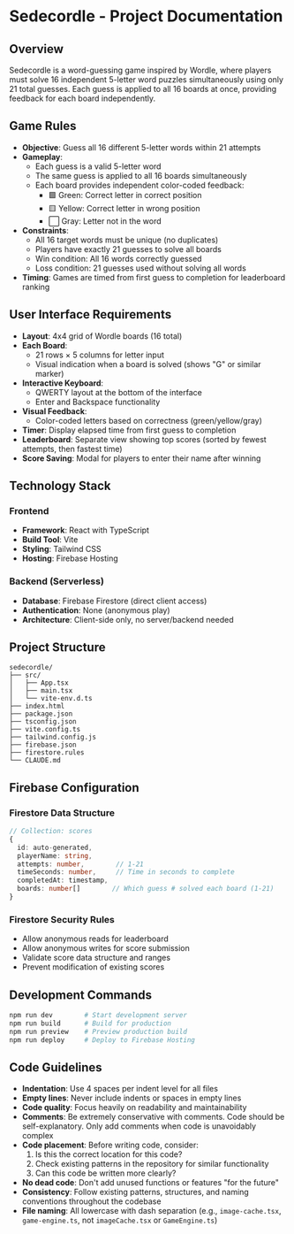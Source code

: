 # Sedecordle - Project Documentation

## Overview
Sedecordle is a word-guessing game inspired by Wordle, where players must solve 16 independent 5-letter word puzzles simultaneously using only 21 total guesses. Each guess is applied to all 16 boards at once, providing feedback for each board independently.

## Game Rules
- **Objective**: Guess all 16 different 5-letter words within 21 attempts
- **Gameplay**:
  - Each guess is a valid 5-letter word
  - The same guess is applied to all 16 boards simultaneously
  - Each board provides independent color-coded feedback:
    - 🟩 Green: Correct letter in correct position
    - 🟨 Yellow: Correct letter in wrong position
    - ⬜ Gray: Letter not in the word
- **Constraints**:
  - All 16 target words must be unique (no duplicates)
  - Players have exactly 21 guesses to solve all boards
  - Win condition: All 16 words correctly guessed
  - Loss condition: 21 guesses used without solving all words
- **Timing**: Games are timed from first guess to completion for leaderboard ranking

## User Interface Requirements
- **Layout**: 4x4 grid of Wordle boards (16 total)
- **Each Board**:
  - 21 rows × 5 columns for letter input
  - Visual indication when a board is solved (shows "G" or similar marker)
- **Interactive Keyboard**:
  - QWERTY layout at the bottom of the interface
  - Enter and Backspace functionality
- **Visual Feedback**:
  - Color-coded letters based on correctness (green/yellow/gray)
- **Timer**: Display elapsed time from first guess to completion
- **Leaderboard**: Separate view showing top scores (sorted by fewest attempts, then fastest time)
- **Score Saving**: Modal for players to enter their name after winning

## Technology Stack

### Frontend
- **Framework**: React with TypeScript
- **Build Tool**: Vite
- **Styling**: Tailwind CSS
- **Hosting**: Firebase Hosting

### Backend (Serverless)
- **Database**: Firebase Firestore (direct client access)
- **Authentication**: None (anonymous play)
- **Architecture**: Client-side only, no server/backend needed

## Project Structure

```
sedecordle/
├── src/
│   ├── App.tsx
│   ├── main.tsx
│   └── vite-env.d.ts
├── index.html
├── package.json
├── tsconfig.json
├── vite.config.ts
├── tailwind.config.js
├── firebase.json
├── firestore.rules
└── CLAUDE.md
```

## Firebase Configuration

### Firestore Data Structure

```typescript
// Collection: scores
{
  id: auto-generated,
  playerName: string,
  attempts: number,        // 1-21
  timeSeconds: number,     // Time in seconds to complete
  completedAt: timestamp,
  boards: number[]        // Which guess # solved each board (1-21)
}
```

### Firestore Security Rules
- Allow anonymous reads for leaderboard
- Allow anonymous writes for score submission
- Validate score data structure and ranges
- Prevent modification of existing scores

## Development Commands

```bash
npm run dev        # Start development server
npm run build      # Build for production
npm run preview    # Preview production build
npm run deploy     # Deploy to Firebase Hosting
```

## Code Guidelines

- **Indentation**: Use 4 spaces per indent level for all files
- **Empty lines**: Never include indents or spaces in empty lines
- **Code quality**: Focus heavily on readability and maintainability
- **Comments**: Be extremely conservative with comments. Code should be self-explanatory. Only add comments when code is unavoidably complex
- **Code placement**: Before writing code, consider:
  1. Is this the correct location for this code?
  2. Check existing patterns in the repository for similar functionality
  3. Can this code be written more clearly?
- **No dead code**: Don't add unused functions or features "for the future"
- **Consistency**: Follow existing patterns, structures, and naming conventions throughout the codebase
- **File naming**: All lowercase with dash separation (e.g., `image-cache.tsx`, `game-engine.ts`, not `imageCache.tsx` or `GameEngine.ts`)